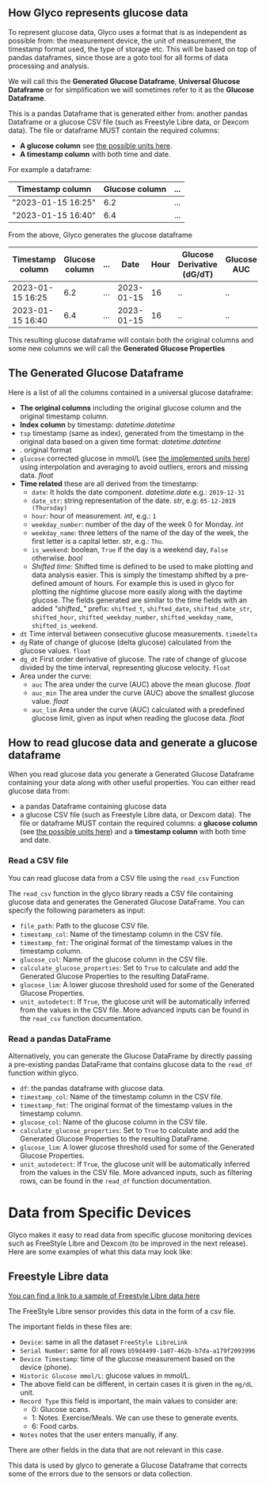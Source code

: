 ## How Glyco represents glucose data

To represent glucose data, Glyco uses a format that is as independent as possible from: the measurement device, the unit of measurement, the timestamp format used, the type of storage etc. 
This will be based on top of pandas dataframes, since those are a goto tool for all forms of data processing and analysis.

We will call this the **Generated Glucose Dataframe**, **Universal Glucose Dataframe** or for simplification we will sometimes refer to it as the **Glucose Dataframe**.

This is a pandas Dataframe that is generated either from: another pandas Dataframe or a glucose CSV file (such as Freestyle Libre data, or Dexcom data). The file or dataframe MUST contain the required columns:
* **A glucose column** see [the possible units here](./units.md).
* **A timestamp column** with both time and date.

For example a dataframe:

| Timestamp column | Glucose column | ... |
|-|-|-|
| "2023-01-15 16:25" | 6.2 |... | 
| "2023-01-15 16:40" | 6.4 |... | 
From the above, Glyco generates the glucose dataframe

| Timestamp column | Glucose column |... | Date | Hour | Glucose Derivative (dG/dT) | Glucose AUC  |...|
|-|-|-|-|-|- |-|-|
| 2023-01-15 16:25 | 6.2|... |2023-01-15 | 16 | ..| .. |...|
| 2023-01-15 16:40 | 6.4|... |2023-01-15 | 16| .. | .. | Derivative |...|

This resulting glucose dataframe will contain both the original columns and some new columns we will call the **Generated Glucose Properties**

## The Generated Glucose Dataframe
Here is a list of all the columns contained in a universal glucose dataframe:
* **The original columns** including the original glucose column and the original timestamp column.
* **Index column** by timestamp: *datetime.datetime*
* `tsp` timestamp (same as index), generated from the timestamp in the original data based on a given time format: *datetime.datetime*
*  . original format 
* `glucose` corrected glucose in mmol/L (see [the implemented units here](./units.md)) using interpolation and averaging to avoid outliers, errors and missing data. *float*
* **Time related** these are all derived from the timestamp:
  * `date`: It holds the date component. *datetime.date*  e.g.: `2019-12-31`
  * `date_str`: string representation of the date. *str*, e.g: `05-12-2019 (Thursday)`
  * `hour`: hour of measurement. *int*, e.g.: `1`
  * `weekday_number`: number of the day of the week 0 for Monday. *int* 
  * `weekday_name`: three letters of the name of the day of the week, the first letter is a capital letter. *str*, e.g.: `Thu`.
  * `is_weekend`: boolean, `True` if the day is a weekend day, `False` otherwise. *bool*
  * *Shifted time*: Shifted time is defined to be used to make plotting and data analysis easier. This is simply the timestamp shifted by a pre-defined amount of hours. For example this is used in glyco for plotting the nightime glucose more easily along with the daytime glucose. The fields generated are similar to the time fields with an added *"shifted_"* prefix: `shifted_t`, `shifted_date`,  `shifted_date_str`, `shifted_hour`, `shifted_weekday_number`, `shifted_weekday_name`,  `shifted_is_weekend`.
* `dt` Time interval between consecutive glucose measurements. `timedelta` 
* `dg` Rate of change of glucose (delta glucose) calculated from the glucose values. `float`
* `dg_dt` First order derivative of glucose. The rate of change of glucose divided by the time interval, representing glucose velocity. `float`
* Area under the curve:
  * `auc` The area under the curve (AUC) above the mean glucose. *float*
  * `auc_min` The area under the curve (AUC) above the smallest glucose value. *float*
  * `auc_lim` Area under the curve (AUC) calculated with a predefined glucose limit, given as input when reading the glucose data. *float*
## How to read glucose data and generate a glucose dataframe

When you read glucose data you generate a Generated Glucose Dataframe containing your data along with other useful properties. You can either read glucose data from: 
* a pandas Dataframe containing glucose data
* a glucose CSV file (such as Freestyle Libre data, or Dexcom data). The file or dataframe MUST contain the required columns: a **glucose column** (see [the possible units here](./units.md)) and a **timestamp column** with both time and date.
### Read a CSV file
You can read glucose data from a CSV file using the `read_csv` Function

The `read_csv` function in the glyco library reads a CSV file containing glucose data and generates the Generated Glucose DataFrame. You can specify the following parameters as input:

- `file_path`: Path to the glucose CSV file.
- `timestamp_col`: Name of the timestamp column in the CSV file.
- `timestamp_fmt`: The original format of the timestamp values in the timestamp column.
- `glucose_col`: Name of the glucose column in the CSV file.
- `calculate_glucose_properties`: Set to `True` to calculate and add the Generated Glucose Properties to the resulting DataFrame.
- `glucose_lim`: A lower glucose threshold used for some of the Generated Glucose Properties.
- `unit_autodetect`: If `True`, the glucose unit will be automatically inferred from the values in the CSV file.
More advanced inputs can be found in the `read_csv` function documentation.
### Read a pandas DataFrame
Alternatively, you can generate the Glucose DataFrame by directly passing a pre-existing pandas DataFrame that contains glucose data to the `read_df` function within glyco. 

- `df`: the pandas dataframe with glucose data.
- `timestamp_col`: Name of the timestamp column in the CSV file.
- `timestamp_fmt`: The original format of the timestamp values in the timestamp column.
- `glucose_col`: Name of the glucose column in the CSV file.
- `calculate_glucose_properties`: Set to `True` to calculate and add the Generated Glucose Properties to the resulting DataFrame.
- `glucose_lim`: A lower glucose threshold used for some of the Generated Glucose Properties.
- `unit_autodetect`: If `True`, the glucose unit will be automatically inferred from the values in the CSV file.
More advanced inputs, such as filtering rows, can be found in the `read_df` function documentation.

# Data from Specific Devices
Glyco makes it easy to read data from specific glucose monitoring devices such as FreeStyle Libre and Dexcom (to be improved in the next release). Here are some examples of what this data may look like:
## Freestyle Libre data 
[You can find a link to a sample of Freestyle Libre data here](../test/data/sample_glucose.csv)

The FreeStyle Libre sensor provides this data in the form of a csv file. 

The important fields in these files are:
* `Device`: same in all the dataset `FreeStyle LibreLink`
* `Serial Number`: same for all rows `b59d4499-1a07-462b-b7da-a179f2093996`
* `Device Timestamp`: time of the glucose measurement based on the device (phone).
* `Historic Glucose mmol/L`: glucose values in mmol/L.
* The above field can be different, in certain cases it is given in the `mg/dL` unit.
* `Record Type` this field is important, the main values to consider are:
  * 0: Glucose scans.
  * 1: Notes. Exercise/Meals. We can use these to generate events.
  * 6: Food carbs.
* `Notes` notes that the user enters manually, if any.

There are other fields in the data that are not relevant in this case.

This data is used by glyco to generate a Glucose Dataframe that corrects some of the errors due to the sensors or data collection.
